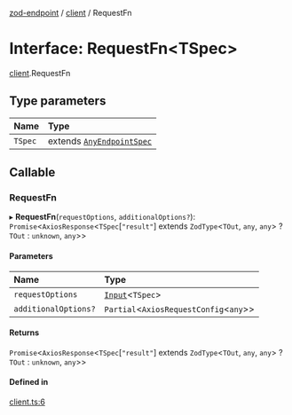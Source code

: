 [zod-endpoint](../README.md) / [client](../modules/client.md) / RequestFn

# Interface: RequestFn<TSpec\>

[client](../modules/client.md).RequestFn

## Type parameters

| Name | Type |
| :------ | :------ |
| `TSpec` | extends [`AnyEndpointSpec`](../modules/spec.md#anyendpointspec) |

## Callable

### RequestFn

▸ **RequestFn**(`requestOptions`, `additionalOptions?`): `Promise`<`AxiosResponse`<`TSpec`[``"result"``] extends `ZodType`<`TOut`, `any`, `any`\> ? `TOut` : `unknown`, `any`\>\>

#### Parameters

| Name | Type |
| :------ | :------ |
| `requestOptions` | [`Input`](../modules/spec.md#input)<`TSpec`\> |
| `additionalOptions?` | `Partial`<`AxiosRequestConfig`<`any`\>\> |

#### Returns

`Promise`<`AxiosResponse`<`TSpec`[``"result"``] extends `ZodType`<`TOut`, `any`, `any`\> ? `TOut` : `unknown`, `any`\>\>

#### Defined in

[client.ts:6](https://github.com/lorefnon/zod-endpoint/blob/eb01508/src/client.ts#L6)
